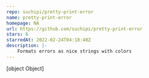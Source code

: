 ```yaml
---
repo: suchipi/pretty-print-error
name: pretty-print-error
homepage: NA
url: https://github.com/suchipi/pretty-print-error
stars: 6
starredAt: 2022-02-24T04:18:48Z
description: |-
    Formats errors as nice strings with colors
---
```


[object Object]

